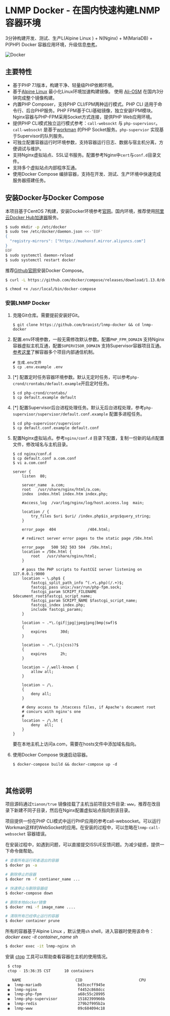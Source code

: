 # LNMP Docker - 在国内快速构建LNMP容器环境

3分钟构建开发、测试、生产L(Alpine Linux ) + N(Nginx) + M(MariaDB) + P(PHP) Docker 容器应用环境，升级信息[参考](https://github.com/bravist/lnmp-docker/releases )。

![Docker](./docker.png)



## 主要特性

+ 基于PHP 7.1版本，构建干净、轻量级PHP依赖环境。
+ 基于[Alpine Linux](https://alpinelinux.org/) 最小化Linux环境加速构建镜像。 使用 [Ali-OSM](http://mirrors.aliyun.com/) 在国内3分钟完成整个镜像构建。
+ 内置PHP Composer，支持PHP CLI/FPM两种运行模式。PHP CLI 适用于命令行、后台PHP服务。PHP FPM基于CLI基础镜像，独立安装FPM模块。Nginx容器与PHP-FPM采用Socket方式连接，提供PHP Web应用环境。
+ 提供PHP CLI模式独立运行模式参考：`call-websockt` 与 `php-superviosr`。`call-websockt` 是基于[workman](http://www.workerman.net/) 的PHP Socket服务。`php-supervior` 实现基于Supervisor的队列服务。
+ 可独立配置容器运行时环境参数，支持容器运行日志、数据与宿主机分离，方便调试与维护。
+ 支持Nginx虚拟站点、SSL证书服务。配置参考Nginx中`cert`与`conf.d`目录文件。
+ 支持多个虚拟站点内部程序互通。
+ 使用Docker Compose 编排容器，支持在开发、测试、生产环境中快速完成服务器搭建任务。



## 安装Docker与Docker Compose

本项目基于CentOS 7构建，安装Docker环境参考[官网](https://docs.docker.com/install/linux/docker-ce/centos/)。国内环境，推荐使用[阿里云Docker Hub加速器](https://cr.console.aliyun.com/#/accelerator)服务。

```bash
$ sudo mkdir -p /etc/docker
$ sudo tee /etc/docker/daemon.json <<-'EOF'
{
  "registry-mirrors": ["https://muehonsf.mirror.aliyuncs.com"]
}
EOF
$ sudo systemctl daemon-reload
$ sudo systemctl restart docker
```

推荐[Github官网](https://github.com/docker/compose/releases)安装Docker Compose。

```bash
$ curl -L https://github.com/docker/compose/releases/download/1.13.0/docker-compose-`uname -s`-`uname -m` > /usr/local/bin/docker-compose

$ chmod +x /usr/local/bin/docker-compose
```

### 安装LNMP Docker

1. 克隆Git仓库。需要提前安装好Git。

   ```shell
   $ git clone https://github.com/bravist/lnmp-docker && cd lnmp-docker
   ```


2. 配置.env环境参数，一般无需修改默认参数。配置`PHP_FPM_DOMAIN` 支持Nginx容器虚拟主机互通，配置`SUPERVISOR_DOMAIN` 支持Supervisor容器项目互通。[参考这里](https://github.com/laradock/laradock/issues/435)了解容器多个项目内部通信机制。

   ```shell
   # 生成.env文件
   $ cp .env.example .env
   ```

3. [*] 配置定时任务容器环境参数。默认无定时任务，可以参考`php-crond/crontabs/default.example`开启定时任务。

   ```shell
   $ cd php-crond/crontabs/
   $ cp default.example default
   ```

4. [*] 配置Supervisor后台进程处理任务。默认无后台进程处理，参考`php-supervisor/supervisor/default.conf.example` 配置多进程任务。

   ```shell
   $ cd php-supervisor/supervisor
   $ cp default.conf.example default.conf
   ```

5. 配置Nginx虚拟站点。参考`nginx/conf.d` 目录下配置，复制一份新的站点配置文件，修改域名与主机目录。

     ```shell
     $ cd nginx/conf.d
     $ cp default.conf a.com.conf
     $ vi a.com.conf

     server {
         listen  80;

         server_name  a.com;
         root   /usr/share/nginx/html/a.com;
         index  index.html index.htm index.php;

         #access_log  /var/log/nginx/log/host.access.log  main;

         location / {
             try_files $uri $uri/ /index.php$is_args$query_string;
         }

         error_page  404              /404.html;

         # redirect server error pages to the static page /50x.html

         error_page   500 502 503 504  /50x.html;
         location = /50x.html {
             root   /usr/share/nginx/html;
         }

         # pass the PHP scripts to FastCGI server listening on 127.0.0.1:9000
         location ~ \.php$ {
             fastcgi_split_path_info ^(.+\.php)(/.+)$;
             fastcgi_pass unix:/var/run/php-fpm.sock;
             fastcgi_param SCRIPT_FILENAME $document_root$fastcgi_script_name;
             fastcgi_param SCRIPT_NAME $fastcgi_script_name;
             fastcgi_index index.php;
             include fastcgi_params;
         }

         location ~ .*\.(gif|jpg|jpeg|png|bmp|swf)$
         {
             expires      30d;
         }

         location ~ .*\.(js|css)?$
         {
             expires      2h;
         }

         location ~ /.well-known {
             allow all;
         }

         location ~ /\.
         {
             deny all;
         }

         # deny access to .htaccess files, if Apache's document root
         # concurs with nginx's one
         #
         location ~ /\.ht {
             deny  all;
         }
     }

     ```

     要在本地主机上访问a.com，需要在hosts文件中添加域名指向。

6. 使用Docker Compose 快速启动容器。

     ```shell
     $ docker-compose build && docker-compose up -d
     ```

     ​

## 其他说明

项目源码通过`tianon/true` 镜像挂载了主机当前项目文件目录: `www`，推荐在改目录下新建不同子目录，然后在Nginx配置虚拟站点指向到该目录。

项目提供一份在PHP CLI模式中运行PHP应用的参考call-websocket。可以运行Workman这样的WebSocket的应用。在安装的过程中，可以忽略在`lnmp-call-websocket` 容器错误。

在安装过程中，如遇到问题，可以直接提交ISSUE反馈问题。为减少疑惑，提供一下命令做帮助。

```bash
# 查看所有运行和者退出的容器
$ docker ps -a

# 删除停止的容器
$ docker rm -f contianer_name ...

# 快速停止与删除容器组
$ docker-compose down 

# 删除本地docker镜像
$ docker rmi -f image_name ....

# 清除所有已经停止运行的容器
$ docker container prune
```
所有的容器基于Alpine Linux ，默认使用`sh` shell，进入容器时使用该命令：*docker exec -it container_name sh*

```bash
$ docker exec -it lnmp-nginx sh
```
安装 [ctop](https://github.com/bcicen/ctop) 工具可以帮助查看容器在主机的使用情况。

```bash
 $ ctop
 ctop - 15:36:35 CST      10 containers

   NAME                        CID                         CPU                         MEM                         NET RX/TX                   IO R/W                      PIDS
 ◉  lnmp-mariadb                bd3cecff945e                             0%                     179M / 7.64G        90K / 276K                  27M / 0B                    0
 ◉  lnmp-nginx                  f4452c868dcc                             0%                      8M / 7.64G         14M / 5M                    5M / 0B                     0
 ◉  lnmp-php-fpm                a68c55c28995                             0%                      72M / 7.64G        1M / 13M                    20M / 0B                    0
 ◉  lnmp-php-supervisor         15182399966b                             1%                     1.8G / 7.64G        92M / 145M                  26M / 0B                    0
 ◉  lnmp-redis                  279b2f995b2a                             0%                      8M / 7.64G         62M / 16M                   2M / 0B                     0
 ◉  lnmp-www                    09c684094c18                              -                           -             -                           -                           -  
```
